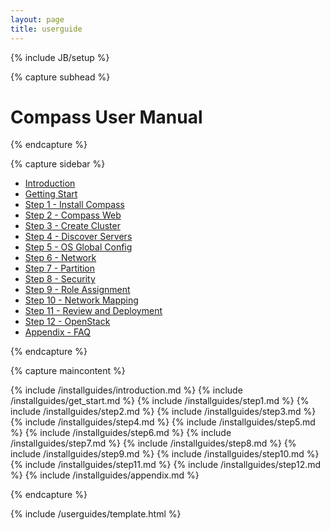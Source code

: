 ```yaml
---
layout: page
title: userguide
---
```


{% include JB/setup %}


{% capture subhead %}
  <h1>Compass User Manual</h1>
  <!--<p class="lead">test Compass Appliance - An Illustration of Compass Magic</p>-->
{% endcapture %}


{% capture sidebar %}

<ul class="nav nav-list bs-docs-sidenav">
  <li class="active"><a href="#introduction">Introduction</a></li>
  <li><a href="#get_start">Getting Start</a></li>
  <li><a href="#step-one">Step 1 - Install Compass</a></li>
  <li><a href="#step-two">Step 2 - Compass Web</a></li>
  <li><a href="#step-three">Step 3 - Create Cluster</a></li>
  <li><a href="#step-four">Step 4 - Discover Servers</a></li>
  <li><a href="#step-five">Step 5 - OS Global Config</a></li>
  <li><a href="#step-six">Step 6 - Network</a></li>
  <li><a href="#step-seven">Step 7 - Partition</a></li>
  <li><a href="#step-eigth">Step 8 - Security</a></li>
  <li><a href="#step-nine">Step 9 - Role Assignment</a></li>
  <li><a href="#step-ten">Step 10 - Network Mapping</a></li>
  <li><a href="#step-eleven">Step 11 - Review and Deployment</a></li>
  <li><a href="#step-twelve">Step 12 - OpenStack</a></li>
  <li><a href="#appendix">Appendix - FAQ</a></li>
</ul>

{% endcapture %}


{% capture maincontent %}

  {% include /installguides/introduction.md %}
  {% include /installguides/get_start.md %}
  {% include /installguides/step1.md %}
  {% include /installguides/step2.md %}
  {% include /installguides/step3.md %}
  {% include /installguides/step4.md %}
  {% include /installguides/step5.md %}
  {% include /installguides/step6.md %}
  {% include /installguides/step7.md %}
  {% include /installguides/step8.md %}
  {% include /installguides/step9.md %}
  {% include /installguides/step10.md %}
  {% include /installguides/step11.md %}
  {% include /installguides/step12.md %}
  {% include /installguides/appendix.md %}

{% endcapture %}

{% include /userguides/template.html %}

